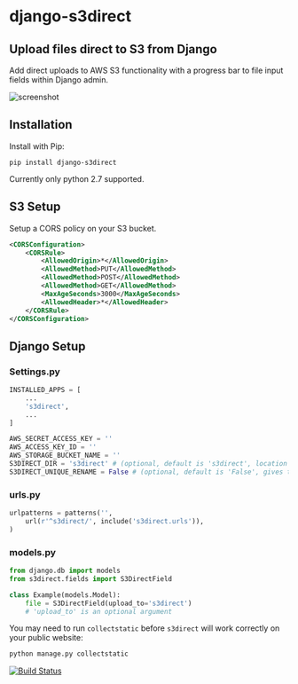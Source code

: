 django-s3direct
===============

Upload files direct to S3 from Django
-------------------------------------


Add direct uploads to AWS S3 functionality with a progress bar to file input fields within Django admin.

![screenshot](https://raw.github.com/bradleyg/django-s3direct/master/screenshot.png)


## Installation

Install with Pip:

```pip install django-s3direct```  

Currently only python 2.7 supported.  

## S3 Setup

Setup a CORS policy on your S3 bucket.

```xml
<CORSConfiguration>
    <CORSRule>
        <AllowedOrigin>*</AllowedOrigin>
        <AllowedMethod>PUT</AllowedMethod>
        <AllowedMethod>POST</AllowedMethod>
        <AllowedMethod>GET</AllowedMethod>
        <MaxAgeSeconds>3000</MaxAgeSeconds>
        <AllowedHeader>*</AllowedHeader>
    </CORSRule>
</CORSConfiguration>
```

## Django Setup

### Settings.py  

```python
INSTALLED_APPS = [
    ...
    's3direct',
    ...
]

AWS_SECRET_ACCESS_KEY = ''
AWS_ACCESS_KEY_ID = ''
AWS_STORAGE_BUCKET_NAME = ''
S3DIRECT_DIR = 's3direct' # (optional, default is 's3direct', location within the bucket to upload files)
S3DIRECT_UNIQUE_RENAME = False # (optional, default is 'False', gives the uploaded file a unique filename)
```

### urls.py

```python
urlpatterns = patterns('',
    url(r'^s3direct/', include('s3direct.urls')),
)
```

### models.py


```python
from django.db import models
from s3direct.fields import S3DirectField

class Example(models.Model):
    file = S3DirectField(upload_to='s3direct')
    # 'upload_to' is an optional argument
```

You may need to run `collectstatic` before `s3direct` will work correctly on your public website:

```bash
python manage.py collectstatic
````

[![Build Status](https://secure.travis-ci.org/bradleyg/django-s3direct.png)](http://travis-ci.org/bradleyg/django-s3direct) 